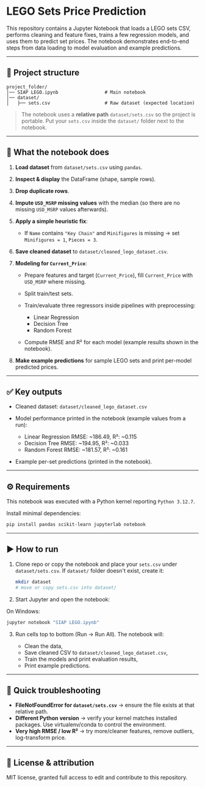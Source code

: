 # LEGO Sets Price Prediction

This repository contains a Jupyter Notebook that loads a LEGO sets CSV, performs cleaning and feature fixes, trains a few regression models, and uses them to predict set prices. The notebook demonstrates end-to-end steps from data loading to model evaluation and example predictions.

---

## 📁 Project structure

```
project_folder/
│── SIAP LEGO.ipynb                 # Main notebook
│── dataset/
│   ├── sets.csv                    # Raw dataset (expected location)
```

> The notebook uses a **relative path** `dataset/sets.csv` so the project is portable. Put your `sets.csv` inside the `dataset/` folder next to the notebook.

---

## 🧩 What the notebook does

1. **Load dataset** from `dataset/sets.csv` using `pandas`.
2. **Inspect & display** the DataFrame (shape, sample rows).
3. **Drop duplicate rows**.
4. **Impute `USD_MSRP` missing values** with the median (so there are no missing `USD_MSRP` values afterwards).
5. **Apply a simple heuristic fix**:

   * If `Name` contains `"Key Chain"` and `Minifigures` is missing → set `Minifigures = 1`, `Pieces = 3`.
6. **Save cleaned dataset** to `dataset/cleaned_lego_dataset.csv`.
7. **Modeling for `Current_Price`**:

   * Prepare features and target (`Current_Price`), fill `Current_Price` with `USD_MSRP` where missing.
   * Split train/test sets.
   * Train/evaluate three regressors inside pipelines with preprocessing:

     * Linear Regression
     * Decision Tree
     * Random Forest
   * Compute RMSE and R² for each model (example results shown in the notebook).
8. **Make example predictions** for sample LEGO sets and print per-model predicted prices.

---

## ✅ Key outputs

* Cleaned dataset: `dataset/cleaned_lego_dataset.csv`
* Model performance printed in the notebook (example values from a run):

  * Linear Regression RMSE: \~186.49, R²: \~0.115
  * Decision Tree RMSE: \~194.95, R²: \~0.033
  * Random Forest RMSE: \~181.57, R²: \~0.161
* Example per-set predictions (printed in the notebook).

---

## ⚙️ Requirements

This notebook was executed with a Python kernel reporting `Python 3.12.7`.

Install minimal dependencies:

```bash
pip install pandas scikit-learn jupyterlab notebook
```

---

## ▶️ How to run

1. Clone repo or copy the notebook and place your `sets.csv` under `dataset/sets.csv`.
   If `dataset/` folder doesn't exist, create it:

   ```bash
   mkdir dataset
   # move or copy sets.csv into dataset/
   ```

2. Start Jupyter and open the notebook:

On Windows:
   ```cmd
   jupyter notebook "SIAP LEGO.ipynb"
   ```

3. Run cells top to bottom (Run → Run All). The notebook will:

   * Clean the data,
   * Save cleaned CSV to `dataset/cleaned_lego_dataset.csv`,
   * Train the models and print evaluation results,
   * Print example predictions.

---

## 📌 Quick troubleshooting

* **FileNotFoundError for `dataset/sets.csv`** → ensure the file exists at that relative path.
* **Different Python version** → verify your kernel matches installed packages. Use virtualenv/conda to control the environment.
* **Very high RMSE / low R²** → try more/cleaner features, remove outliers, log-transform price.

---

## 📜 License & attribution

MIT license, granted full access to edit and contribute to this repository.
